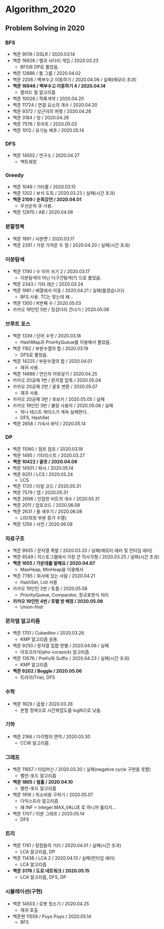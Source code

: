 # Algorithm_2020
## Problem Solving in 2020

### BFS
- 백준 9019 / DSLR / 2020.03.14
- 백준 16928 / 뱀과 사다리 게임 / 2020.03.23
    - BFS와 DP로 풀었음.
- 백준 12886 / 돌 그룹 / 2020.04.02
- 백준 2206 / 벽부수고 이동하기 / 2020.04.06 / 실패(메모리 초과)
- **백준 16946 / 벽부수고 이동하기 4 / 2020.04.14**
    - 플러드 필 알고리즘
- 백준 10026 / 적록색약 / 2020.04.20
- 백준 11724 / 연결 요소의 개수 / 2020.04.20
- 백준 9372 / 상근이의 여행 / 2020.04.26
- 백준 3184 / 양 / 2020.04.26
- 백준 7576 / 토마토 / 2020.05.03
- 백준 1012 / 유기농 배추 / 2020.05.14

### DFS
- 백준 14502 / 연구소 / 2020.04.27
    - 백트래킹

### Greedy
- 백준 1049 / 기타줄 / 2020.03.15
- 백준 1202 / 보석 도둑 / 2020.03.23 / 실패(시간 초과)
- **백준 2109 / 순회강연 / 2020.04.01**
    - 우선순위 큐 사용.
- 백준 12970 / AB / 2020.04.06

### 분할정복
- 백준 1891 / 사분면 / 2020.03.17
- 백준 2261 / 가장 가까운 두 점 / 2020.04.20 / 실패(시간 초과)

### 이분탐색
- 백준 1790 / 수 이어 쓰기 2 / 2020.03.17
    - 이분탐색이 아닌 다구간탐색(?) 으로 풀었음.
- 백준 2343 / 기타 레슨 / 2020.03.24
- 백준 1981 / 배열에서 이동 / 2020.04.21 / 실패(틀렸습니다)
    - BFS 사용. TC는 맞는데 왜...
- 백준 1300 / K번째 수 / 2020.05.03
- 카카오 19인턴 5번 / 징검다리 건너기 / 2020.05.08 
  
### 브루트 포스
- 백준 1339 / 단어 수학 / 2020.03.18
    - HashMap과 PriorityQueue를 이용해서 풀었음.
- 백준 1182 / 부분수열의 합 / 2020.03.19
    - DFS로 풀었음.
- 백준 14225 / 부분수열의 합 / 2020.04.01
    - 재귀 사용.
- 백준 14888 / 연산자 끼워넣기 / 2020.04.25
- 카카오 20공채 1번 / 문자열 압축 / 2020.05.04
- 카카오 20공채 2번 / 괄호 변환 / 2020.05.07
    - 재귀 사용.
- 카카오 20공채 3번 / 후보키 / 2020.05.05 / 실패
- 카카오 19인턴 3번 / 불량 사용자 / 2020.05.08 / 실패
    - 하나 테스트 케이스가 계속 실패한다..
    - DFS, HashSet
- 백준 2858 / 기숙사 바닥 / 2020.05.14
  
### DP
- 백준 11060 / 점프 점프 / 2020.03.18
- 백준 1495 / 기타리스트 / 2020.03.27
- **백준 10422 / 괄호 / 2020.04.09**
- 백준 14501 / 퇴사 / 2020.05.14
- 백준 9251 / LCS / 2020.05.24
    - LCS
- 백준 1720 / 타일 코드 / 2020.05.31
- 백준 7579 / 앱 / 2020.05.31
- 백준 2698 / 인접한 비트의 개수 / 2020.05.31
- 백준 2011 / 암호코드 / 2020.06.08
- 백준 2631 / 줄 세우기 / 2020.06.08
    - LIS(최장 부분 증가 수열)
- 백준 1256 / 사전 / 2020.06.08

### 자료구조
- 백준 9935 / 문자열 폭발 / 2020.03.20 / 실패(메모리 에러 및 런타임 에러)
- 백준 6549 / 히스토그램에서 가장 큰 직사각형 / 2020.03.25 / 실패(시간 초과)
- **백준 1655 / 가운데를 말해요 / 2020.04.07**
    - MaxHeap, MinHeap을 이용해서
- 백준 7785 / 회사에 있는 사람 / 2020.04.21
    - HashSet, List 사용
- 카카오 19인턴 2번 / 튜플 / 2020.05.08
    - PriorityQueue, Comparator, 정규표현식 처리
- **카카오 19인턴 4번 / 호텔 방 배정 / 2020.05.08**
    - Union-find

### 문자열 알고리즘
- 백준 1701 / Cubeditor / 2020.03.26
    - KMP 알고리즘 응용.
- 백준 9250 / 문자열 집합 판별 / 2020.04.08 / 실패
    - 아호코라식(aho-corasick) 알고리즘.
- 백준 13576 / Prefix와 Suffix / 2020.04.23 / 실패(시간 초과)
    - KMP 알고리즘
- **백준 9202 / Boggle / 2020.05.06**
    - 트라이(Trie), DFS
  
### 수학
- 백준 1629 / 곱셈 / 2020.03.28
    - 분할 정복으로 시간복잡도를 logN으로 낮춤.
  
### 기하
- 백준 2166 / 다각형의 면적 / 2020.03.30
    - CCW 알고리즘.
  
### 그래프
- 백준 11657 / 타임머신 / 2020.03.30 / 실패(negative cycle 구현을 못함)
    - 벨만-포드 알고리즘
- **백준 1865 / 웜홀 / 2020.04.10**
    - 벨만-포드 알고리즘
- 백준 1916 / 최소비용 구하기 / 2020.05.07
    - 다익스트라 알고리즘
    - 왜 INF = Integer.MAX_VALUE 로 하니까 틀리지...
- 백준 1707 / 이분 그래프 / 2020.05.14
    - DFS
  
### 트리
- 백준 1761 / 정점들의 거리 / 2020.04.01 / 실패(시간 초과)
    - LCA 알고리즘, DP
- 백준 11438 / LCA 2 / 2020.04.13 / 실패(런타임 에러)
    - LCA 알고리즘
- **백준 3176 / 도로 네트워크 / 2020.05.15**
    - LCA 알고리즘, DFS, DP
    
    
### 시뮬레이션(구현)
- 백준 14503 / 로봇 청소기 / 2020.04.25
    - 재귀 호출
- 백준현 11559 / Puyo Puyo / 2020.05.14
    - BFS